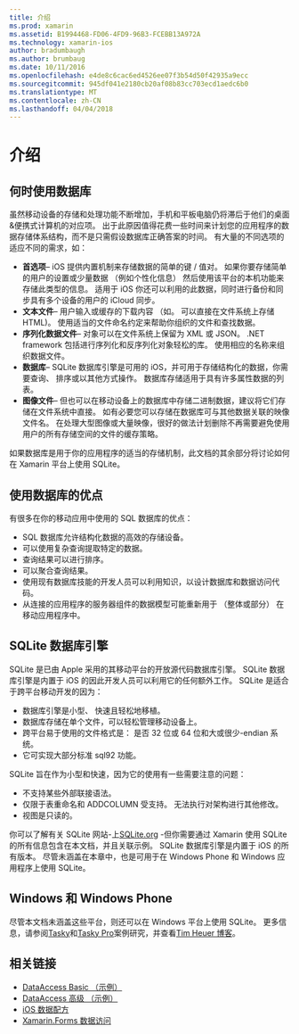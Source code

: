 ```yaml
---
title: 介绍
ms.prod: xamarin
ms.assetid: B1994468-FD06-4FD9-96B3-FCEBB13A972A
ms.technology: xamarin-ios
author: bradumbaugh
ms.author: brumbaug
ms.date: 10/11/2016
ms.openlocfilehash: e4de8c6cac6ed4526ee07f3b54d50f42935a9ecc
ms.sourcegitcommit: 945df041e2180cb20af08b83cc703ecd1aedc6b0
ms.translationtype: MT
ms.contentlocale: zh-CN
ms.lasthandoff: 04/04/2018
---
```

# <a name="introduction"></a>介绍

## <a name="when-to-use-a-database"></a>何时使用数据库

虽然移动设备的存储和处理功能不断增加，手机和平板电脑仍将滞后于他们的桌面&amp;便携式计算机的对应项。 出于此原因值得花费一些时间来计划您的应用程序的数据存储体系结构，而不是只需假设数据库正确答案的时间。 有大量的不同选项的适应不同的需求，如：

-  **首选项**– iOS 提供内置机制来存储数据的简单的键 / 值对。 如果你要存储简单的用户的设置或少量数据 （例如个性化信息） 然后使用该平台的本机功能来存储此类型的信息。 适用于 iOS 你还可以利用的此数据，同时进行备份和同步具有多个设备的用户的 iCloud 同步。
-  **文本文件**– 用户输入或缓存的下载内容 （如。 可以直接在文件系统上存储 HTML)。 使用适当的文件命名约定来帮助你组织的文件和查找数据。
-  **序列化数据文件**– 对象可以在文件系统上保留为 XML 或 JSON。 .NET framework 包括进行序列化和反序列化对象轻松的库。 使用相应的名称来组织数据文件。
-  **数据库**– SQLite 数据库引擎是可用的 iOS，并可用于存储结构化的数据，你需要查询、 排序或以其他方式操作。 数据库存储适用于具有许多属性数据的列表。
-  **图像文件**– 但也可以在移动设备上的数据库中存储二进制数据，建议将它们存储在文件系统中直接。 如有必要您可以存储在数据库可与其他数据关联的映像文件名。 在处理大型图像或大量映像，很好的做法计划删除不再需要避免使用用户的所有存储空间的文件的缓存策略。


如果数据库是用于你的应用程序的适当的存储机制，此文档的其余部分将讨论如何在 Xamarin 平台上使用 SQLite。

## <a name="advantages-of-using-a-database"></a>使用数据库的优点

有很多在你的移动应用中使用的 SQL 数据库的优点：

-  SQL 数据库允许结构化数据的高效的存储设备。
-  可以使用复杂查询提取特定的数据。
-  查询结果可以进行排序。
-  可以聚合查询结果。
-  使用现有数据库技能的开发人员可以利用知识，以设计数据库和数据访问代码。
-  从连接的应用程序的服务器组件的数据模型可能重新用于 （整体或部分） 在移动应用程序中。


## <a name="sqlite-database-engine"></a>SQLite 数据库引擎

SQLite 是已由 Apple 采用的其移动平台的开放源代码数据库引擎。 SQLite 数据库引擎是内置于 iOS 的因此开发人员可以利用它的任何额外工作。 SQLite 是适合于跨平台移动开发的因为：

-  数据库引擎是小型、 快速且轻松地移植。
-  数据库存储在单个文件，可以轻松管理移动设备上。
-  跨平台易于使用的文件格式是： 是否 32 位或 64 位和大或很少-endian 系统。
-  它可实现大部分标准 sql92 功能。


SQLite 旨在作为小型和快速，因为它的使用有一些需要注意的问题：

-  不支持某些外部联接语法。
-  仅限于表重命名和 ADDCOLUMN 受支持。 无法执行对架构进行其他修改。
-  视图是只读的。


你可以了解有关 SQLite 网站-上[SQLite.org](http://SQLite.org) -但你需要通过 Xamarin 使用 SQLite 的所有信息包含在本文档，并且关联示例。 SQLite 数据库引擎是内置于 iOS 的所有版本。
尽管未涵盖在本章中，也是可用于在 Windows Phone 和 Windows 应用程序上使用 SQLite。

## <a name="windows-and-windows-phone"></a>Windows 和 Windows Phone

尽管本文档未涵盖这些平台，则还可以在 Windows 平台上使用 SQLite。
更多信息，请参阅[Tasky](~/cross-platform/app-fundamentals/building-cross-platform-applications/case-study-tasky.md)和[Tasky Pro](http://docs.xamarin.com/guides/cross-platform/application_fundamentals/building_cross_platform_applications/case_study%3A_tasky)案例研究，并查看[Tim Heuer 博客](http://timheuer.com/blog/archive/2012/06/28/seeding-your-metro-style-app-with-sqlite-database.aspx)。



## <a name="related-links"></a>相关链接

- [DataAccess Basic （示例）](https://github.com/xamarin/mobile-samples/tree/master/DataAccess/Basic)
- [DataAccess 高级 （示例）](https://github.com/xamarin/mobile-samples/tree/master/DataAccess/Advanced)
- [iOS 数据配方](https://developer.xamarin.com/recipes/ios/data/sqlite/)
- [Xamarin.Forms 数据访问](~/xamarin-forms/app-fundamentals/databases.md)
